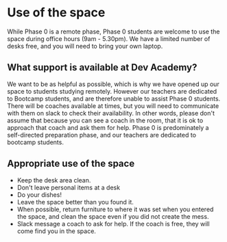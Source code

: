 # Use of the space

While Phase 0 is a remote phase, Phase 0 students are welcome to use the space during office hours (9am - 5.30pm). We have a limited number of desks free, and you will need to bring your own laptop.


## What support is available at Dev Academy?

We want to be as helpful as possible, which is why we have opened up our space to students studying remotely. However our teachers are dedicated to Bootcamp students, and are therefore unable to assist Phase 0 students. There will be coaches available at times, but you will need to communicate with them on slack to check their availability. In other words, please don't assume that because you can see a coach in the room, that it is ok to approach that coach and ask them for help. Phase 0 is predominately a self-directed preparation phase, and our teachers are dedicated to bootcamp students. 


## Appropriate use of the space

- Keep the desk area clean.
- Don't leave personal items at a desk
- Do your dishes!
- Leave the space better than you found it.
- When possible, return furniture to where it was set when you entered the space, and clean the space even if you did not create the mess.
- Slack message a coach to ask for help. If the coach is free, they will come find you in the space.

